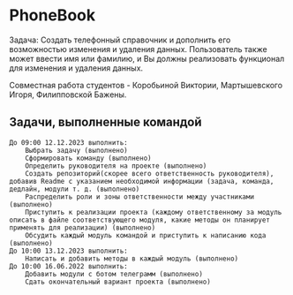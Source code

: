 # PhoneBook
Задача: Создать телефонный справочник и дополнить его возможностью изменения и удаления данных. Пользователь также может ввести имя или фамилию, и Вы должны реализовать функционал для изменения и удаления данных.

Совмеcтная работа студентов - Коробьиной Виктории, Мартышевского Игоря, Филипповской Бажены.

## Задачи, выполненные командой

    До 09:00 12.12.2023 выполнить:
        Выбрать задачу (выполнено)
        Сформировать команду (выполнено)
        Определить руководителя на проекте (выполнено)
        Создать репозиторий(скорее всего ответственность руководителя), добавив Readme с указанием необходимой информации (задача, команда, дедлайн, модули т. д. (выполнено)
        Распределить роли и зоны ответственности между участниками (выполнено)
        Приступить к реализации проекта (каждому ответственному за модуль описать в файле соответствующего модуля, какие методы он планирует применять для реализации) (выполнено)
        Обсудить каждый модуль командой и приступить к написанию кода (выполнено)
    До 10:00 13.12.2023 выполнить:
        Написать и добавить методы в каждый модуль (выполнено)
    До 10:00 16.06.2022 выполнить:
        Добавить модули с ботом телеграмм (выполнено)
        Сдать окончательный вариант проекта (выполнено)

